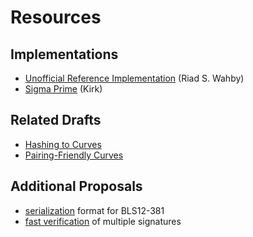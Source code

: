 
# Resources

## Implementations

* [Unofficial Reference Implementation](https://github.com/kwantam/bls_sigs_ref) (Riad S. Wahby)
* [Sigma Prime](https://github.com/sigp/milagro_bls/tree/experimental/src/test_vectors) (Kirk)

## Related Drafts

* [Hashing to Curves](https://github.com/cfrg/draft-irtf-cfrg-hash-to-curve)
* [Pairing-Friendly Curves](https://github.com/pairingwg/pfc_standard)

## Additional Proposals

* [serialization](https://github.com/pairingwg/bls_standard/issues/16) format for BLS12-381
* [fast verification](https://ethresear.ch/t/fast-verification-of-multiple-bls-signatures/5407) of multiple signatures
